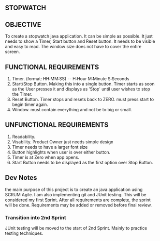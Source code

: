 ## STOPWATCH

## OBJECTIVE
  To create a stopwatch java application. It can be simple as possible. It just needs to show a Timer, Start button and Reset button.
  It needs to be visible and easy to read. The window size does not have to cover the entire screen.
  
## FUNCTIONAL REQUIREMENTS

1. Timer. (format: HH:MM:SS)  -- H:Hour M:Minute S:Seconds
2. Start/Stop Button. Making this into a single button. Timer starts as soon as the User presses it and displays as 'Stop' until user wishes to stop the Timer.
3. Reset Button. Timer stops and resets back to ZERO. must press start to begin timer again.
4. Window. must contain everything and not be to big or small.

## UNFUNCTIONAL REQUIREMENTS

1. Readability. 
2. Visability. Product Owner just needs simple design
3. Timer needs to have a larger font size
4. Button highlights when user is over either button.
5. Timer is at Zero when app opens.
6. Start Button needs to be displayed as the first option over Stop Button.

## Dev Notes
the main purpose of this project is to create an java application using SCRUM Agile.
I am also implementing git and JUnit testing. This will be considered my first Sprint.
After all requirements are complete, the sprint will be done. Requirements may be added or removed before final review.

### Transition into 2nd Sprint
JUnit testing will be moved to the start of 2nd Sprint. Mainly to practice testing techniques.
